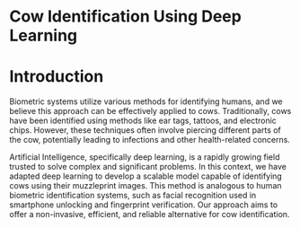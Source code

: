 # Cow Identification Using Deep Learning
# Introduction
Biometric systems utilize various methods for identifying humans, and we believe this approach can be effectively applied to cows. Traditionally, cows have been identified using methods like ear tags, tattoos, and electronic chips. However, these techniques often involve piercing different parts of the cow, potentially leading to infections and other health-related concerns.

Artificial Intelligence, specifically deep learning, is a rapidly growing field trusted to solve complex and significant problems. In this context, we have adapted deep learning to develop a scalable model capable of identifying cows using their muzzleprint images. This method is analogous to human biometric identification systems, such as facial recognition used in smartphone unlocking and fingerprint verification. Our approach aims to offer a non-invasive, efficient, and reliable alternative for cow identification.

